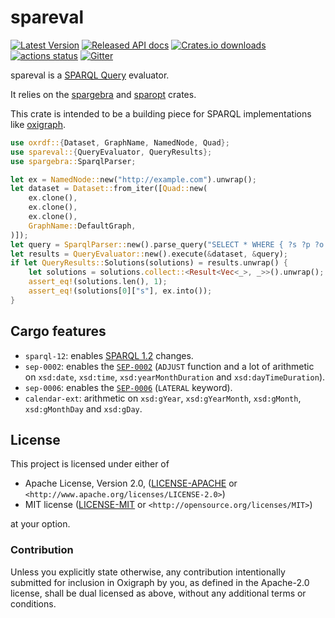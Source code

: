 spareval
========

[![Latest Version](https://img.shields.io/crates/v/spareval.svg)](https://crates.io/crates/spareval)
[![Released API docs](https://docs.rs/spareval/badge.svg)](https://docs.rs/spareval)
[![Crates.io downloads](https://img.shields.io/crates/d/spareval)](https://crates.io/crates/spareval)
[![actions status](https://github.com/oxigraph/oxigraph/workflows/build/badge.svg)](https://github.com/oxigraph/oxigraph/actions)
[![Gitter](https://badges.gitter.im/oxigraph/community.svg)](https://gitter.im/oxigraph/community)

spareval is a [SPARQL Query](https://www.w3.org/TR/sparql11-query/) evaluator.

It relies on the [spargebra](https://crates.io/crates/spargebra) and [sparopt](https://crates.io/crates/sparopt) crates.

This crate is intended
to be a building piece for SPARQL implementations like [oxigraph](https://oxigraph.org).

```rust
use oxrdf::{Dataset, GraphName, NamedNode, Quad};
use spareval::{QueryEvaluator, QueryResults};
use spargebra::SparqlParser;

let ex = NamedNode::new("http://example.com").unwrap();
let dataset = Dataset::from_iter([Quad::new(
    ex.clone(),
    ex.clone(),
    ex.clone(),
    GraphName::DefaultGraph,
)]);
let query = SparqlParser::new().parse_query("SELECT * WHERE { ?s ?p ?o }").unwrap();
let results = QueryEvaluator::new().execute(&dataset, &query);
if let QueryResults::Solutions(solutions) = results.unwrap() {
    let solutions = solutions.collect::<Result<Vec<_>, _>>().unwrap();
    assert_eq!(solutions.len(), 1);
    assert_eq!(solutions[0]["s"], ex.into());
}
```

## Cargo features
- `sparql-12`: enables [SPARQL 1.2](https://www.w3.org/TR/sparql12-query/) changes.
- `sep-0002`: enables the [`SEP-0002`](https://github.com/w3c/sparql-dev/blob/main/SEP/SEP-0002/sep-0002.md) (`ADJUST` function and a lot of arithmetic on `xsd:date`, `xsd:time`, `xsd:yearMonthDuration` and `xsd:dayTimeDuration`).
- `sep-0006`: enables the [`SEP-0006`](https://github.com/w3c/sparql-dev/blob/main/SEP/SEP-0006/sep-0006.md) (`LATERAL` keyword). 
- `calendar-ext`: arithmetic on `xsd:gYear`, `xsd:gYearMonth`, `xsd:gMonth`, `xsd:gMonthDay` and `xsd:gDay`.

## License

This project is licensed under either of

* Apache License, Version 2.0, ([LICENSE-APACHE](../LICENSE-APACHE) or
  `<http://www.apache.org/licenses/LICENSE-2.0>`)
* MIT license ([LICENSE-MIT](../LICENSE-MIT) or
  `<http://opensource.org/licenses/MIT>`)

at your option.


### Contribution

Unless you explicitly state otherwise, any contribution intentionally submitted for inclusion in Oxigraph by you, as defined in the Apache-2.0 license, shall be dual licensed as above, without any additional terms or conditions.

